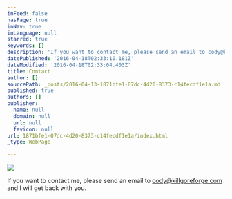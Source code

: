 ```yaml
---
inFeed: false
hasPage: true
inNav: true
inLanguage: null
starred: true
keywords: []
description: 'If you want to contact me, please send an email to cody@killgoreforge.com and I will get back with you.'
datePublished: '2016-04-18T02:33:10.181Z'
dateModified: '2016-04-18T02:33:04.403Z'
title: Contact
author: []
sourcePath: _posts/2016-04-13-1871bfe1-07dc-4d20-8373-c14fecdf1e1a.md
published: true
authors: []
publisher:
  name: null
  domain: null
  url: null
  favicon: null
url: 1871bfe1-07dc-4d20-8373-c14fecdf1e1a/index.html
_type: WebPage

---
```

![](https://the-grid-user-content.s3-us-west-2.amazonaws.com/13703d18-77b4-4693-b53d-e2e4e519a049.jpg)

If you want to contact me, please send an email to cody@killgoreforge.com and I will get back with you.